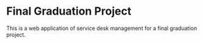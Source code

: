 # Final Graduation Project

This is a web application of service desk management for a final graduation project.
